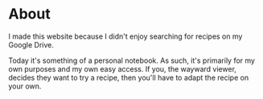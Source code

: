 # About

I made this website because I didn't enjoy searching for recipes on my Google Drive.

Today it's something of a personal notebook. As such, it's primarily for my own purposes and my own easy access. If you, the wayward viewer, decides they want to try a recipe, then you'll have to adapt the recipe on your own.
